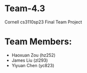 # Team-4.3
Cornell cs3110sp23 Final Team Project

# Team Members:
  - Haoxuan Zou (hz252)
  - James Liu (zl293)
  - Yiyuan Chen (yc823)
